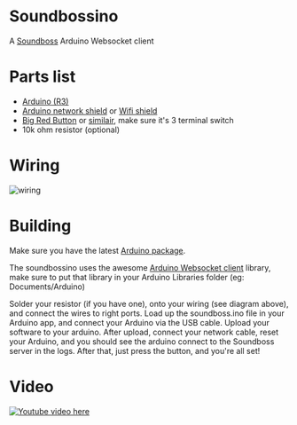 Soundbossino
============
A [Soundboss](https://github.com/dkln/soundboss) Arduino Websocket client

Parts list
==========
- [Arduino (R3)](http://www.pieterfloris.nl/shop/product.php?id_product=485)
- [Arduino network shield](http://www.pieterfloris.nl/shop/product.php?id_product=101) or [Wifi shield](http://www.pieterfloris.nl/shop/product.php?id_product=808)
- [Big Red Button](http://www.pieterfloris.nl/shop/product.php?id_product=162) or [similair](http://www.pieterfloris.nl/shop/product.php?id_product=167), make sure it's 3 terminal switch
- 10k ohm resistor (optional)

Wiring
======
![wiring](https://raw.github.com/svdgraaf/soundbossino/master/sketch.png)

Building
========
Make sure you have the latest [Arduino package](http://arduino.cc/en/Main/Software).

The soundbossino uses the awesome [Arduino Websocket client](https://github.com/krohling/ArduinoWebsocketClient) library, make sure to put that library in your Arduino Libraries folder (eg: Documents/Arduino)

Solder your resistor (if you have one), onto your wiring (see diagram above), and connect the wires to right ports. Load up the soundboss.ino file in your Arduino app, and connect your Arduino via the USB cable. Upload your software to your arduino. After upload, connect your network cable, reset your Arduino, and you should see the arduino connect to the Soundboss server in the logs. After that, just press the button, and you're all set!

Video
=====
[![Youtube video here](http://img.youtube.com/vi/VEaQiwvT0Hs/0.jpg)](http://www.youtube.com/watch?v=VEaQiwvT0Hs)